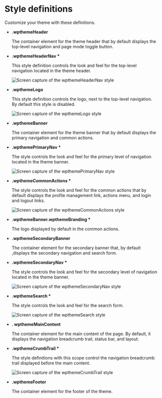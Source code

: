 # Style definitions

Customize your theme with these definitions.

-   **.wpthemeHeader**

    The container element for the theme header that by default displays the top-level navigation and page mode toggle button.

-   **.wpthemeHeaderNav \***

    This style definition controls the look and feel for the top-level navigation located in the theme header.

    ![Screen capture of the wpthemeHeaderNav style](../images/themeopt_wptheme_headernav.jpg)

-   **.wpthemeLogo**

    This style definition controls the logo, next to the top-level navigation. By default this style is disabled.

    ![Screen capture of the wpthemeLogo style](../images/themeopt_wptheme_logo.jpg)

-   **.wpthemeBanner**

    The container element for the theme banner that by default displays the primary navigation and common actions.

-   **.wpthemePrimaryNav \***

    The style controls the look and feel for the primary level of navigation located in the theme banner.

    ![Screen capture of the wpthemePrimaryNav style](../images/themeopt_wptheme_primarynav.jpg)

-   **.wpthemeCommonActions \***

    The style controls the look and feel for the common actions that by default displays the profile management link, actions menu, and login and logout links.

    ![Screen capture of the wpthemeCommonActions style](../images/themeopt_wptheme_common_actions.jpg)

-   **.wpthemeBanner.wpthemeBranding \***

    The logo displayed by default in the common actions.

-   **.wpthemeSecondaryBanner**

    The container element for the secondary banner that, by default ,displays the secondary navigation and search form.

-   **.wpthemeSecondaryNav \***

    The style controls the look and feel for the secondary level of navigation located in the theme banner.

    ![Screen capture of the wpthemeSecondaryNav style](../images/themeopt_wptheme_secondarynav.jpg)

-   **.wpthemeSearch \***

    The style controls the look and feel for the search form.

    ![Screen capture of the wpthemeSearch style](../images/themeopt_wptheme_search.jpg)

-   **. wpthemeMainContent**

    The container element for the main content of the page. By default, it displays the navigation breadcrumb trail, status bar, and layout.

-   **.wpthemeCrumbTrail \***

    The style definitions with this scope control the navigation breadcrumb trail displayed before the main content.

    ![Screen capture of the wpthemeCrumbTrail style](../images/themeopt_wptheme_crumbtrail.jpg)

-   **.wpthemeFooter**

    The container element for the footer of the theme.



